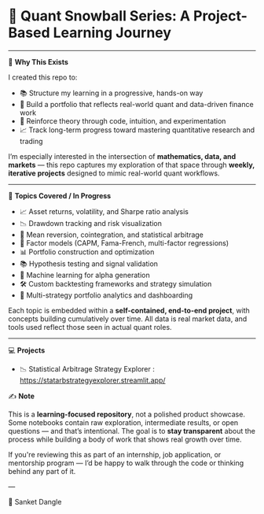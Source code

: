 # 🧠 Quant Snowball Series: A Project-Based Learning Journey


---

🎯 **Why This Exists**

I created this repo to:

- 📚 Structure my learning in a progressive, hands-on way  
- 💼 Build a portfolio that reflects real-world quant and data-driven finance work  
- 🧪 Reinforce theory through code, intuition, and experimentation  
- 📈 Track long-term progress toward mastering quantitative research and trading  

I’m especially interested in the intersection of **mathematics, data, and markets** — this repo captures my exploration of that space through **weekly, iterative projects** designed to mimic real-world quant workflows.

---

📂 **Topics Covered / In Progress**

- 📈 Asset returns, volatility, and Sharpe ratio analysis  
- 📉 Drawdown tracking and risk visualization  
- 🔁 Mean reversion, cointegration, and statistical arbitrage  
- 🧮 Factor models (CAPM, Fama-French, multi-factor regressions)  
- 📊 Portfolio construction and optimization  
- 📚 Hypothesis testing and signal validation  
- 🧠 Machine learning for alpha generation  
- 🛠️ Custom backtesting frameworks and strategy simulation  
- 💼 Multi-strategy portfolio analytics and dashboarding  

Each topic is embedded within a **self-contained, end-to-end project**, with concepts building cumulatively over time. All data is real market data, and tools used reflect those seen in actual quant roles.

---
💻 **Projects**

 - 📉 Statistical Arbitrage Strategy Explorer : https://statarbstrategyexplorer.streamlit.app/

✍️ **Note**

This is a **learning-focused repository**, not a polished product showcase.  
Some notebooks contain raw exploration, intermediate results, or open questions — and that’s intentional. The goal is to **stay transparent** about the process while building a body of work that shows real growth over time.

If you're reviewing this as part of an internship, job application, or mentorship program — I’d be happy to walk through the code or thinking behind any part of it.

—

🚀 Sanket Dangle
